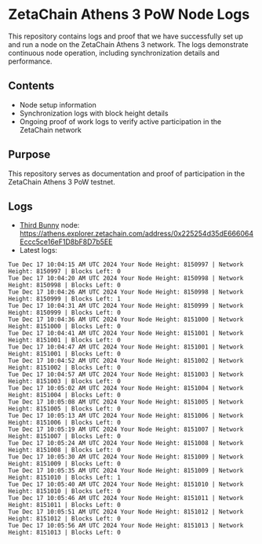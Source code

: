 # ZetaChain Athens 3 PoW Node Logs
This repository contains logs and proof that we have successfully set up and run a node on the ZetaChain Athens 3 network. The logs demonstrate continuous node operation, including synchronization details and performance.

## Contents
- Node setup information
- Synchronization logs with block height details
- Ongoing proof of work logs to verify active participation in the ZetaChain network

## Purpose
This repository serves as documentation and proof of participation in the ZetaChain Athens 3 PoW testnet.

## Logs

- [Third Bunny](https://thirdbunny.xyz/) node: https://athens.explorer.zetachain.com/address/0x225254d35dE666064Eccc5ce16eF1D8bF8D7b5EE
- Latest logs:
```
Tue Dec 17 10:04:15 AM UTC 2024 Your Node Height: 8150997 | Network Height: 8150997 | Blocks Left: 0
Tue Dec 17 10:04:20 AM UTC 2024 Your Node Height: 8150998 | Network Height: 8150998 | Blocks Left: 0
Tue Dec 17 10:04:26 AM UTC 2024 Your Node Height: 8150998 | Network Height: 8150999 | Blocks Left: 1
Tue Dec 17 10:04:31 AM UTC 2024 Your Node Height: 8150999 | Network Height: 8150999 | Blocks Left: 0
Tue Dec 17 10:04:36 AM UTC 2024 Your Node Height: 8151000 | Network Height: 8151000 | Blocks Left: 0
Tue Dec 17 10:04:41 AM UTC 2024 Your Node Height: 8151001 | Network Height: 8151001 | Blocks Left: 0
Tue Dec 17 10:04:47 AM UTC 2024 Your Node Height: 8151001 | Network Height: 8151001 | Blocks Left: 0
Tue Dec 17 10:04:52 AM UTC 2024 Your Node Height: 8151002 | Network Height: 8151002 | Blocks Left: 0
Tue Dec 17 10:04:57 AM UTC 2024 Your Node Height: 8151003 | Network Height: 8151003 | Blocks Left: 0
Tue Dec 17 10:05:02 AM UTC 2024 Your Node Height: 8151004 | Network Height: 8151004 | Blocks Left: 0
Tue Dec 17 10:05:08 AM UTC 2024 Your Node Height: 8151005 | Network Height: 8151005 | Blocks Left: 0
Tue Dec 17 10:05:13 AM UTC 2024 Your Node Height: 8151006 | Network Height: 8151006 | Blocks Left: 0
Tue Dec 17 10:05:19 AM UTC 2024 Your Node Height: 8151007 | Network Height: 8151007 | Blocks Left: 0
Tue Dec 17 10:05:24 AM UTC 2024 Your Node Height: 8151008 | Network Height: 8151008 | Blocks Left: 0
Tue Dec 17 10:05:30 AM UTC 2024 Your Node Height: 8151009 | Network Height: 8151009 | Blocks Left: 0
Tue Dec 17 10:05:35 AM UTC 2024 Your Node Height: 8151009 | Network Height: 8151010 | Blocks Left: 1
Tue Dec 17 10:05:40 AM UTC 2024 Your Node Height: 8151010 | Network Height: 8151010 | Blocks Left: 0
Tue Dec 17 10:05:46 AM UTC 2024 Your Node Height: 8151011 | Network Height: 8151011 | Blocks Left: 0
Tue Dec 17 10:05:51 AM UTC 2024 Your Node Height: 8151012 | Network Height: 8151012 | Blocks Left: 0
Tue Dec 17 10:05:56 AM UTC 2024 Your Node Height: 8151013 | Network Height: 8151013 | Blocks Left: 0
```
